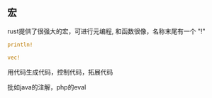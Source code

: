 ## 宏

rust提供了很强大的宏，可进行元编程, 和函数很像，名称末尾有一个 "!"

```rs
println!

vec!
```

用代码生成代码，控制代码，拓展代码

批如java的注解，php的eval
